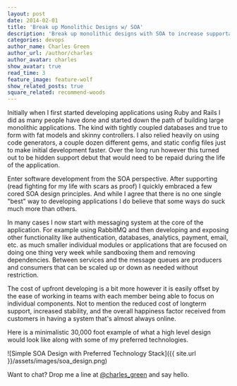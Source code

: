 ```yaml
---
layout: post
date: 2014-02-01
title: 'Break up Monolithic Designs w/ SOA'
description: 'Break up monolithic designs with SOA to increase supportability and modularity.'
categories: devops
author_name: Charles Green
author_url: /author/charles
author_avatar: charles
show_avatar: true
read_time: 3
feature_image: feature-wolf
show_related_posts: true
square_related: recommend-woods
---
```


Initially when I first started developing applications using Ruby and Rails I did as many people have done and started down the path of building large monolithic applications. The kind with tightly coupled databases and true to form with fat models and skinny controllers. I also relied heavily on using code generators, a couple dozen different gems, and static config files just to make initial development faster. Over the long run however this turned out to be hidden support debut that would need to be repaid during the life of the application.  

Enter software development from the SOA perspective. After supporting (read fighting for my life with scars as proof) I quickly embraced a few cored SOA design principles. And while I agree that there is no one single "best" way to developing applications I do believe that some ways do suck much more than others.

In many cases I now start with messaging system at the core of the application. For example using RabbitMQ and then developing and exposing other functionality like authentication, databases, analytics, payment, email, etc. as much smaller individual modules or applications that are focused on doing one thing very week while sandboxing them and removing dependencies.  Between services and the message queues are producers and consumers that can be scaled up or down as needed without restriction.

The cost of upfront developing is a bit more however it is easily offset by the ease of working in teams with each member being able to focus on individual components. Not to mention the reduced cost of longterm support, increased stability, and the overall happiness factor received from customers in having a system that's almost always online.  

Here is a minimalistic 30,000 foot example of what a high level design would look like along with some of my preferred technologies.

![Simple SOA Design with Preferred Technology Stack]({{ site.url }}/assets/images/soa_design.png)


Want to chat? Drop me a line at [@charles_green](http://www.twitter.com/charles_green) and say hello.
